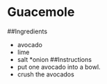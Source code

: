 # Guacemole
##Ingredients
* avocado
* lime
* salt
*onion
##Instructions
* put one avocado into a bowl.
* crush the avocados
